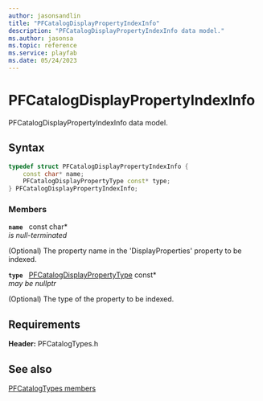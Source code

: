 ```yaml
---
author: jasonsandlin
title: "PFCatalogDisplayPropertyIndexInfo"
description: "PFCatalogDisplayPropertyIndexInfo data model."
ms.author: jasonsa
ms.topic: reference
ms.service: playfab
ms.date: 05/24/2023
---
```


# PFCatalogDisplayPropertyIndexInfo  

PFCatalogDisplayPropertyIndexInfo data model.  

## Syntax  
  
```cpp
typedef struct PFCatalogDisplayPropertyIndexInfo {  
    const char* name;  
    PFCatalogDisplayPropertyType const* type;  
} PFCatalogDisplayPropertyIndexInfo;  
```
  
### Members  
  
**`name`** &nbsp; const char*  
*is null-terminated*  
  
(Optional) The property name in the 'DisplayProperties' property to be indexed.
  
**`type`** &nbsp; [PFCatalogDisplayPropertyType](../enums/pfcatalogdisplaypropertytype.md) const*  
*may be nullptr*  
  
(Optional) The type of the property to be indexed.
  
  
## Requirements  
  
**Header:** PFCatalogTypes.h
  
## See also  
[PFCatalogTypes members](../pfcatalogtypes_members.md)  

  
  
